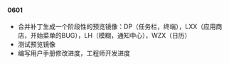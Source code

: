 #### 0601

- 合并补丁生成一个阶段性的预览镜像：DP（任务栏，终端），LXX（应用商店，开始菜单的BUG），LH（模糊，通知中心），WZX（日历）
- 测试预览镜像
- 编写用户手册修改进度，工程师开发进度

